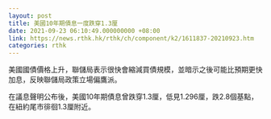 ```yaml
---
layout: post
title: 美國10年期債息一度跌穿1.3厘
date: 2021-09-23 06:10:49.000000000 +08:00
link: https://news.rthk.hk/rthk/ch/component/k2/1611837-20210923.htm
categories: rthk
---
```


美國國債價格上升，聯儲局表示很快會縮減買債規模，並暗示之後可能比預期更快加息，反映聯儲局政策立場偏鷹派。

在議息聲明公布後，美國10年期債息曾跌穿1.3厘，低見1.296厘，跌2.8個基點，在紐約尾市徘徊1.3厘附近。
